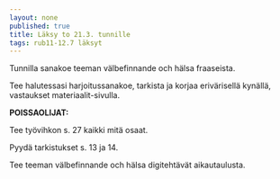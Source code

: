 ```yaml
---
layout: none
published: true
title: Läksy to 21.3. tunnille
tags: rub11-12.7 läksyt
---
```

Tunnilla sanakoe teeman välbefinnande och hälsa fraaseista.

Tee halutessasi harjoitussanakoe, tarkista ja korjaa erivärisellä kynällä, vastaukset materiaalit-sivulla.

**POISSAOLIJAT:**

Tee työvihkon s. 27 kaikki mitä osaat.

Pyydä tarkistukset s. 13 ja 14.

Tee teeman välbefinnande och hälsa digitehtävät aikautaulusta.